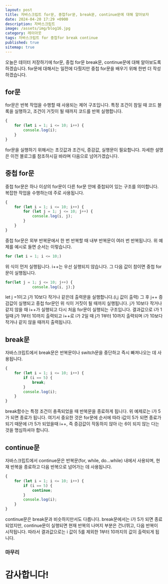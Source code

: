 ```yaml
---
layout: post
title: 자바스크립트 for문, 중첩for문, break문, continue문에 대해 알아보자
date: 2024-04-20 17:29 +0900
description: 자바스크립트
image: /assets/img/blog16.jpg
category: 레이아웃 
tags: 자바스크립트 for 중첩for break continue
published: true
sitemap: true
---
```


오늘은 데이터 저장하기에 for문, 중첩 for문 break문, continue문에 대해 알아보도록 하겠습니다. for문에 대해서는 일전에 다뤘지만 중첩 for문을 배우기 위해 한번 더 작성하겠습니다.

## for문
for문은 반복 작업을 수행할 때 사용되는 제어 구조입니다. 특정 조건이 참일 때 코드 블록을 실행하고, 조건이 거짓이 될 때까지 코드를 반복 실행합니다.
````javascript
{
    for (let i = 1; i <= 10; i++) {  
        console.log(i);        
    }
}
````
for문을 실행하기 위해서는 초깃값과 조건식, 증감값, 실행문이 필요합니다. 자세한 설명은 이전 블로그를 참조하시길 바라며 다음으로 넘어가겠습니다.

## 중첩 for문
중첩 for문은 하나 이상의 for문이 다른 for문 안에 중첩되어 있는 구조를 의미합니다. 복잡한 작업을 수행하는데 주로 사용됩니다.
````javascript
{
    for (let i = 1; i <= 10; i++) {
        for (let j = 1; j <= 10; j++) {
            console.log(i, j);
        }
    }
}
````
중첩 for문은 외부 반복문에서 한 번 반복할 때 내부 반복문이 여러 번 반복됩니다. 위 예제를 예시로 들면 순서는 이렇습니다.
````javascript
for (let i = 1; i <= 10;) 
````
위 식이 먼저 실행됩니다. i++는 우선 실행되지 않습니다.
그 다음 값이 참이면 중첩 for문이 실행됩니다.
````javascript
for(let j = 1; j <= 10; j++) {
            console.log(i, j);}
````
let j =1이고 j가 10보다 작거나 같은데 출력문을 실행합니다.(i,j 값이 출력)
그 후 j++ 증감값이 실행되고 중첩 for문인 위 식이 거짓이 될 때까지 실행됩니다. j가 10보다 작거나 같지 않을 때 i++가 실행되고 다시 처음 for문이 실행되는 구조입니다. 결과값으로 i가 1일때 j가 1부터 10까지 출력되고
i++로 i가 2일 때 j가 1부터 10까지 출력되며 i가 10보다 작거나 같지 않을 때까지 출력됩니다.

## break문
자바스크립트에서 break문은 반복문이나 switch문을 중단하고 즉시 빠져나오는 데 사용됩니다.
````javascript
{
    for (let i = 1; i <= 10; i++) {
        if (i == 5) {
            break;
        }
        console.log(i);
    }
}
````
break함수는 특정 조건이 충족되었을 때 반복문을 종료하게 됩니다. 위 예제로는 i가 5가 되면 종료가 됩니다. 여기서 중요한 것은 for문에 순서에 따라 i값이 5가 되면 종료가 되기 때문에 i가 5가 되었을때 i++, 즉 증감값이 작동하지 않아 i는 6이 되지 않는 다는 것을 명심하셔야 합니다.

## continue문
자바스크립트에서 continue문은 반복문(for, while, do...while) 내에서 사용되며, 현재 반복을 종료하고 다음 반복으로 넘어가는 데 사용됩니다.
````javascript
{
    for (let i = 1; i <= 10; i++) {
        if (i == 5) {
            continue;
        }
        console.log(i);
    }
}
````
continue문은 break문과 비슷하지만서도 다릅니다. break문에서는 i가 5가 되면 종료되었지만, continue문이 실행되면 현재 반복의 나머지 부분은 건너뛰고, 다음 반복이 시작됩니다. 따라서 결과값으로는 i 값이 5를 제외한 1부터 10까지의 값이 출력되게 됩니다.

### 마무리


# 감사합니다!
